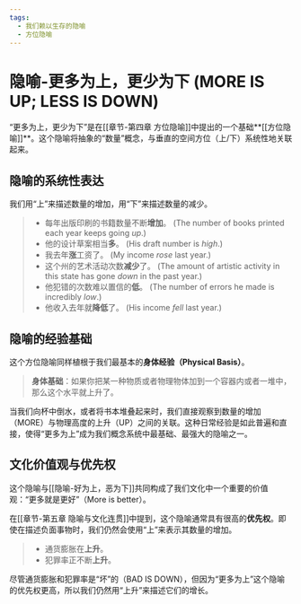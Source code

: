 ```yaml
---
tags:
  - 我们赖以生存的隐喻
  - 方位隐喻
---
```


# 隐喻-更多为上，更少为下 (MORE IS UP; LESS IS DOWN)

“更多为上，更少为下”是在[[章节-第四章 方位隐喻]]中提出的一个基础**[[方位隐喻]]**。这个隐喻将抽象的“数量”概念，与垂直的空间方位（上/下）系统性地关联起来。

## 隐喻的系统性表达

我们用“上”来描述数量的增加，用“下”来描述数量的减少。

> - 每年出版印刷的书籍数量不断**增加**。 (The number of books printed each year keeps going _up_.)
> - 他的设计草案相当**多**。 (His draft number is _high_.)
> - 我去年**涨**工资了。 (My income _rose_ last year.)
> - 这个州的艺术活动次数**减少**了。 (The amount of artistic activity in this state has gone _down_ in the past year.)
> - 他犯错的次数难以置信的**低**。 (The number of errors he made is incredibly _low_.)
> - 他收入去年就**降低**了。 (His income _fell_ last year.)

## 隐喻的经验基础

这个方位隐喻同样植根于我们最基本的**身体经验（Physical Basis）**。

> **身体基础**：如果你把某一种物质或者物理物体加到一个容器内或者一堆中，那么这个水平就上升了。

当我们向杯中倒水，或者将书本堆叠起来时，我们直接观察到数量的增加（MORE）与物理高度的上升（UP）之间的关联。这种日常经验是如此普遍和直接，使得“更多为上”成为我们概念系统中最基础、最强大的隐喻之一。

## 文化价值观与优先权

这个隐喻与[[隐喻-好为上，恶为下]]共同构成了我们文化中一个重要的价值观：“更多就是更好”（More is better）。

在[[章节-第五章 隐喻与文化连贯]]中提到，这个隐喻通常具有很高的**优先权**。即使在描述负面事物时，我们仍然会使用“上”来表示其数量的增加。

> - 通货膨胀在**上升**。
> - 犯罪率正不断**上升**。

尽管通货膨胀和犯罪率是“坏”的（BAD IS DOWN），但因为“更多为上”这个隐喻的优先权更高，所以我们仍然用“上升”来描述它们的增长。